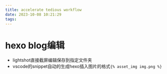 ```yaml
---
title: accelerate tedious workflow
date: 2023-10-08 10:21:29
tags:
---
```

# hexo blog编辑
- lightshot直接截屏编辑保存到指定文件夹
- vscode的snippet自动的生成hexo插入图片的格式`{% asset_img img.png %}`